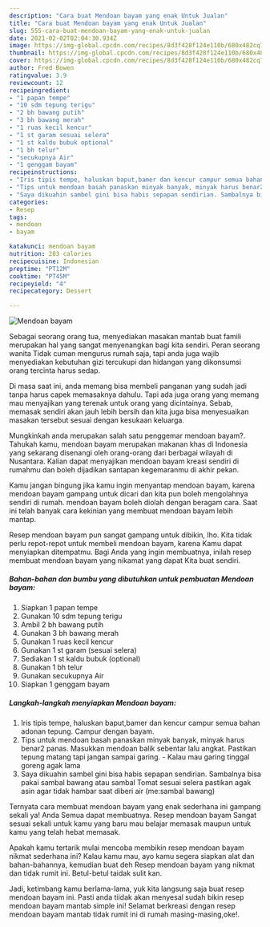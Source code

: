 ```yaml
---
description: "Cara buat Mendoan bayam yang enak Untuk Jualan"
title: "Cara buat Mendoan bayam yang enak Untuk Jualan"
slug: 555-cara-buat-mendoan-bayam-yang-enak-untuk-jualan
date: 2021-02-02T02:04:30.934Z
image: https://img-global.cpcdn.com/recipes/8d3f428f124e110b/680x482cq70/mendoan-bayam-foto-resep-utama.jpg
thumbnail: https://img-global.cpcdn.com/recipes/8d3f428f124e110b/680x482cq70/mendoan-bayam-foto-resep-utama.jpg
cover: https://img-global.cpcdn.com/recipes/8d3f428f124e110b/680x482cq70/mendoan-bayam-foto-resep-utama.jpg
author: Fred Bowen
ratingvalue: 3.9
reviewcount: 12
recipeingredient:
- "1 papan tempe"
- "10 sdm tepung terigu"
- "2 bh bawang putih"
- "3 bh bawang merah"
- "1 ruas kecil kencur"
- "1 st garam sesuai selera"
- "1 st kaldu bubuk optional"
- "1 bh telur"
- "secukupnya Air"
- "1 genggam bayam"
recipeinstructions:
- "Iris tipis tempe, haluskan baput,bamer dan kencur campur semua bahan adonan tepung. Campur dengan bayam."
- "Tips untuk mendoan basah panaskan minyak banyak, minyak harus benar2 panas. Masukkan mendoan balik sebentar lalu angkat. Pastikan tepung matang tapi jangan sampai garing.  Kalau mau garing tinggal goreng agak lama"
- "Saya dikuahin sambel gini bisa habis sepapan sendirian. Sambalnya bisa pakai sambal bawang atau sambal Tomat sesuai selera pastikan agak asin agar tidak hambar saat diberi air (me:sambal bawang)"
categories:
- Resep
tags:
- mendoan
- bayam

katakunci: mendoan bayam 
nutrition: 283 calories
recipecuisine: Indonesian
preptime: "PT12M"
cooktime: "PT45M"
recipeyield: "4"
recipecategory: Dessert

---
```



![Mendoan bayam](https://img-global.cpcdn.com/recipes/8d3f428f124e110b/680x482cq70/mendoan-bayam-foto-resep-utama.jpg)

Sebagai seorang orang tua, menyediakan masakan mantab buat famili merupakan hal yang sangat menyenangkan bagi kita sendiri. Peran seorang  wanita Tidak cuman mengurus rumah saja, tapi anda juga wajib menyediakan kebutuhan gizi tercukupi dan hidangan yang dikonsumsi orang tercinta harus sedap.

Di masa  saat ini, anda memang bisa membeli panganan yang sudah jadi tanpa harus capek memasaknya dahulu. Tapi ada juga orang yang memang mau menyajikan yang terenak untuk orang yang dicintainya. Sebab, memasak sendiri akan jauh lebih bersih dan kita juga bisa menyesuaikan masakan tersebut sesuai dengan kesukaan keluarga. 



Mungkinkah anda merupakan salah satu penggemar mendoan bayam?. Tahukah kamu, mendoan bayam merupakan makanan khas di Indonesia yang sekarang disenangi oleh orang-orang dari berbagai wilayah di Nusantara. Kalian dapat menyajikan mendoan bayam kreasi sendiri di rumahmu dan boleh dijadikan santapan kegemaranmu di akhir pekan.

Kamu jangan bingung jika kamu ingin menyantap mendoan bayam, karena mendoan bayam gampang untuk dicari dan kita pun boleh mengolahnya sendiri di rumah. mendoan bayam boleh diolah dengan beragam cara. Saat ini telah banyak cara kekinian yang membuat mendoan bayam lebih mantap.

Resep mendoan bayam pun sangat gampang untuk dibikin, lho. Kita tidak perlu repot-repot untuk membeli mendoan bayam, karena Kamu dapat menyiapkan ditempatmu. Bagi Anda yang ingin membuatnya, inilah resep membuat mendoan bayam yang nikamat yang dapat Kita buat sendiri.

<!--inarticleads1-->

##### Bahan-bahan dan bumbu yang dibutuhkan untuk pembuatan Mendoan bayam:

1. Siapkan 1 papan tempe
1. Gunakan 10 sdm tepung terigu
1. Ambil 2 bh bawang putih
1. Gunakan 3 bh bawang merah
1. Gunakan 1 ruas kecil kencur
1. Gunakan 1 st garam (sesuai selera)
1. Sediakan 1 st kaldu bubuk (optional)
1. Gunakan 1 bh telur
1. Gunakan secukupnya Air
1. Siapkan 1 genggam bayam




<!--inarticleads2-->

##### Langkah-langkah menyiapkan Mendoan bayam:

1. Iris tipis tempe, haluskan baput,bamer dan kencur campur semua bahan adonan tepung. Campur dengan bayam.
1. Tips untuk mendoan basah panaskan minyak banyak, minyak harus benar2 panas. Masukkan mendoan balik sebentar lalu angkat. Pastikan tepung matang tapi jangan sampai garing.  - Kalau mau garing tinggal goreng agak lama
1. Saya dikuahin sambel gini bisa habis sepapan sendirian. Sambalnya bisa pakai sambal bawang atau sambal Tomat sesuai selera pastikan agak asin agar tidak hambar saat diberi air (me:sambal bawang)




Ternyata cara membuat mendoan bayam yang enak sederhana ini gampang sekali ya! Anda Semua dapat membuatnya. Resep mendoan bayam Sangat sesuai sekali untuk kamu yang baru mau belajar memasak maupun untuk kamu yang telah hebat memasak.

Apakah kamu tertarik mulai mencoba membikin resep mendoan bayam nikmat sederhana ini? Kalau kamu mau, ayo kamu segera siapkan alat dan bahan-bahannya, kemudian buat deh Resep mendoan bayam yang nikmat dan tidak rumit ini. Betul-betul taidak sulit kan. 

Jadi, ketimbang kamu berlama-lama, yuk kita langsung saja buat resep mendoan bayam ini. Pasti anda tiidak akan menyesal sudah bikin resep mendoan bayam mantab simple ini! Selamat berkreasi dengan resep mendoan bayam mantab tidak rumit ini di rumah masing-masing,oke!.

